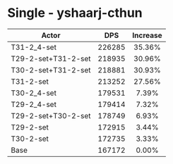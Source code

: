 # Single - yshaarj-cthun
| Actor | DPS | Increase |
|---|:---:|:---:|
|T31-2_4-set|226285|35.36%|
|T29-2-set+T31-2-set|218935|30.96%|
|T30-2-set+T31-2-set|218881|30.93%|
|T31-2-set|213252|27.56%|
|T30-2_4-set|179531|7.39%|
|T29-2_4-set|179414|7.32%|
|T29-2-set+T30-2-set|178749|6.93%|
|T29-2-set|172915|3.44%|
|T30-2-set|172735|3.33%|
|Base|167172|0.00%|
